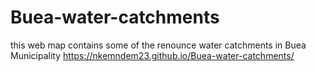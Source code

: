 # Buea-water-catchments
this web map contains some of the renounce water catchments in Buea Municipality
https://nkemndem23.github.io/Buea-water-catchments/
